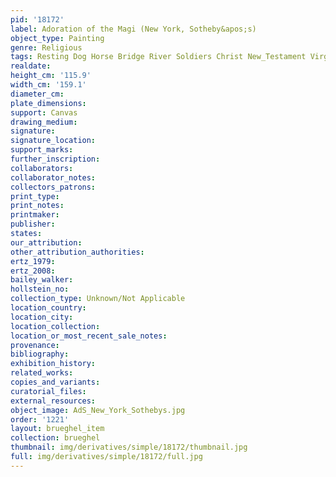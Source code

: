 ```yaml
---
pid: '18172'
label: Adoration of the Magi (New York, Sotheby&apos;s)
object_type: Painting
genre: Religious
tags: Resting Dog Horse Bridge River Soldiers Christ New_Testament Virgin_Mary
realdate: 
height_cm: '115.9'
width_cm: '159.1'
diameter_cm: 
plate_dimensions: 
support: Canvas
drawing_medium: 
signature: 
signature_location: 
support_marks: 
further_inscription: 
collaborators: 
collaborator_notes: 
collectors_patrons: 
print_type: 
print_notes: 
printmaker: 
publisher: 
states: 
our_attribution: 
other_attribution_authorities: 
ertz_1979: 
ertz_2008: 
bailey_walker: 
hollstein_no: 
collection_type: Unknown/Not Applicable
location_country: 
location_city: 
location_collection: 
location_or_most_recent_sale_notes: 
provenance: 
bibliography: 
exhibition_history: 
related_works: 
copies_and_variants: 
curatorial_files: 
external_resources: 
object_image: AdS_New_York_Sothebys.jpg
order: '1221'
layout: brueghel_item
collection: brueghel
thumbnail: img/derivatives/simple/18172/thumbnail.jpg
full: img/derivatives/simple/18172/full.jpg
---
```

